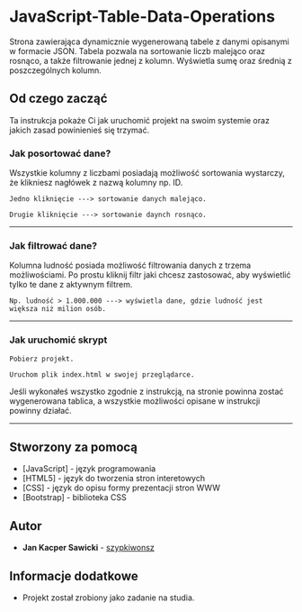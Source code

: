 # JavaScript-Table-Data-Operations

Strona zawierająca dynamicznie wygenerowaną tabele z danymi opisanymi w formacie JSON. Tabela pozwala na sortowanie liczb malejąco oraz rosnąco, a także filtrowanie jednej z kolumn. Wyświetla sumę oraz średnią z poszczególnych kolumn. 

## Od czego zacząć

Ta instrukcja pokaże Ci jak uruchomić projekt na swoim systemie oraz jakich zasad powinienieś się trzymać.

### Jak posortować dane?

Wszystkie kolumny z liczbami posiadają możliwość sortowania wystarczy, że klikniesz nagłówek z nazwą kolumny np. ID.

```
Jedno kliknięcie ---> sortowanie danych malejąco.
```
```
Drugie kliknięcie ---> sortowanie daynch rosnąco.
```
---

### Jak filtrować dane?

Kolumna ludność posiada możliwość filtrowania danych z trzema możliwościami. Po prostu kliknij filtr jaki chcesz zastosować, aby wyświetlić tylko te dane z aktywnym filtrem.

```
Np. ludność > 1.000.000 ---> wyświetla dane, gdzie ludność jest większa niż milion osób.
```
---

### Jak uruchomić skrypt

```
Pobierz projekt.
```
```
Uruchom plik index.html w swojej przeglądarce.
```

Jeśli wykonałeś wszystko zgodnie z instrukcją, na stronie powinna zostać wygenerowana tablica, a wszystkie możliwości opisane w instrukcji powinny działać.

---

## Stworzony za pomocą

* [JavaScript] - język programowania
* [HTML5] - język do tworzenia stron interetowych
* [CSS] - język do opisu formy prezentacji stron WWW
* [Bootstrap] - biblioteka CSS

## Autor

* **Jan Kacper Sawicki** - [szypkiwonsz](https://github.com/szypkiwonsz)

## Informacje dodatkowe

* Projekt został zrobiony jako zadanie na studia.
